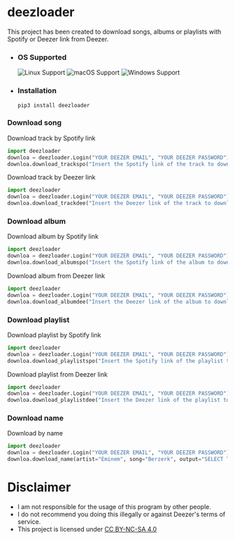 # deezloader
This project has been created to download songs, albums or playlists with Spotify or Deezer link from Deezer.
* ### OS Supported ###
    ![Linux Support](https://img.shields.io/badge/Linux-Support-brightgreen.svg)
    ![macOS Support](https://img.shields.io/badge/macOS-Support-brightgreen.svg)
    ![Windows Support](https://img.shields.io/badge/Windows-Support-brightgreen.svg)
* ### Installation ###
      pip3 install deezloader
### Download song
Download track by Spotify link
```python
import deezloader
downloa = deezloader.Login("YOUR DEEZER EMAIL", "YOUR DEEZER PASSWORD")
downloa.download_trackspo("Insert the Spotify link of the track to download", output="SELECT THE PATH WHERE SAVE YOUR SONGS", check=True) #Or check=False for not check if song already exist
```
Download track by Deezer link
```python
import deezloader
downloa = deezloader.Login("YOUR DEEZER EMAIL", "YOUR DEEZER PASSWORD")
downloa.download_trackdee("Insert the Deezer link of the track to download", output="SELECT THE PATH WHERE SAVE YOUR SONGS", check=True) #Or check=False for not check if song already exist
```
### Download album
Download album by Spotify link
```python
import deezloader
downloa = deezloader.Login("YOUR DEEZER EMAIL", "YOUR DEEZER PASSWORD")
downloa.download_albumspo("Insert the Spotify link of the album to download", output="SELECT THE PATH WHERE SAVE YOUR SONGS", check=True) #Or check=False for not check if song already exist
```
Download album from Deezer link
```python
import deezloader
downloa = deezloader.Login("YOUR DEEZER EMAIL", "YOUR DEEZER PASSWORD")
downloa.download_albumdee("Insert the Deezer link of the album to download", output="SELECT THE PATH WHERE SAVE YOUR SONGS", check=True) #Or check=False for not check if song already exist
```
### Download playlist
Download playlist by Spotify link
```python
import deezloader
downloa = deezloader.Login("YOUR DEEZER EMAIL", "YOUR DEEZER PASSWORD")
downloa.download_playlistspo("Insert the Spotify link of the playlist to download", output="SELECT THE PATH WHERE SAVE YOUR SONGS", check=True) #Or check=False for not check if song already exist
```
Download playlist from Deezer link
```python
import deezloader
downloa = deezloader.Login("YOUR DEEZER EMAIL", "YOUR DEEZER PASSWORD")
downloa.download_playlistdee("Insert the Deezer link of the playlist to download", output="SELECT THE PATH WHERE SAVE YOUR SONGS", check=True) #Or check=False for not check if song already exist
```
### Download name
Download by name
```python
import deezloader
downloa = deezloader.Login("YOUR DEEZER EMAIL", "YOUR DEEZER PASSWORD")
downloa.download_name(artist="Eminem", song="Berzerk", output="SELECT THE PATH WHERE SAVE YOUR SONGS", check=True) #Or check=False for not check if song already exist
```
# Disclaimer
- I am not responsible for the usage of this program by other people.
- I do not recommend you doing this illegally or against Deezer's terms of service.
- This project is licensed under [CC BY-NC-SA 4.0](https://creativecommons.org/licenses/by-nc-sa/4.0/)